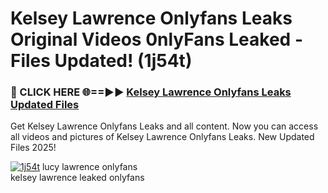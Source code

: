 # Kelsey Lawrence Onlyfans Leaks Original Videos 0nlyFans Leaked - Files Updated! (1j54t)

<h3>🔴 CLICK HERE 🌐==►► <a href="https://tinyurl.com/4seja8ks" rel="nofollow">Kelsey Lawrence Onlyfans Leaks Updated Files</a></h3>

Get Kelsey Lawrence Onlyfans Leaks and all content. Now you can access all videos and pictures of Kelsey Lawrence Onlyfans Leaks. New Updated Files 2025!

[![1j54t](https://i.imgur.com/EWjZXRe.gif)](https://tinyurl.com/4seja8ks)
lucy lawrence onlyfans<br>
kelsey lawrence leaked onlyfans